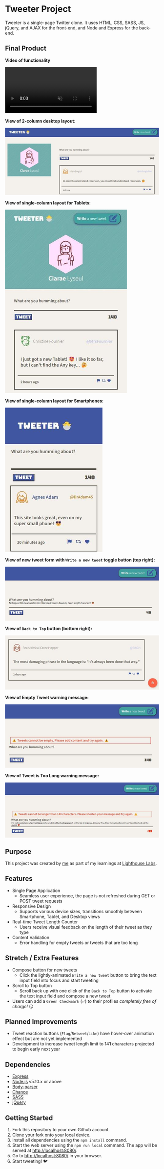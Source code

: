 # Tweeter Project

Tweeter is a single-page Twitter clone. It uses HTML, CSS, SASS, JS, jQuery, and AJAX for the front-end, and Node and Express for the back-end.


## Final Product

**Video of functionality**

<video src="https://user-images.githubusercontent.com/109990289/198e575d-ce26-4269-bf38-631e0c7a2a39.mp4" controls="controls" muted="muted" class="d-block rounded-bottom-2 width-fit" style="max-height:640px;">
</video>


**View of 2-column desktop layout:**

!["View of 2-column desktop layout"](/docs/2-column.jpg)

**View of single-column layout for Tablets:**

!["Screenshot of single-column layout"](/docs/tablet-layout.jpg)

**View of single-column layout for Smartphones:**

!["Screenshot of single-column layout"](/docs/smartphone-layout.jpg)

**View of new tweet form with `Write a new tweet` toggle button (top right):**

!["Screenshot of new tweet form with `Write a new tweet` toggle button (top right)"](/docs/new-tweet.jpg)

**View of `Back to Top` button (bottom right):**

!["Screenshot of `Back to Top` button (bottom right)"](/docs/back-to-top.jpg)

**View of Empty Tweet warning message:**

!["Screenshot of Empty Tweet warning message"](/docs/empty-tweet-warning.jpg)

**View of Tweet is Too Long warning message:**

!["Screenshot of Tweet is Too Long warning message"](/docs/too-long-tweet-warning.jpg)


## Purpose

This project was created by [me](https://github.com/karvok) as part of my learnings at [Lighthouse Labs](https://www.lighthouselabs.ca/en/web-development-flex-program).


## Features

- Single Page Application
  - Seamless user experience, the page is not refreshed during GET or POST tweet requests
- Responsive Design
  - Supports various device sizes, transitions smoothly between Smartphone, Tablet, and Desktop views
- Real-time Tweet Length Counter
  - Users receive visual feedback on the length of their tweet as they type
- Content Validation
  - Error handling for empty tweets or tweets that are too long


## Stretch / Extra Features

- Compose button for new tweets
  - Click the lightly-animated `Write a new tweet` button to bring the text input field into focus and start tweeting
- Scroll to Top button
  - Scroll back up with one click of the `Back to Top` button to activate the text input field and compose a new tweet
- Users can add a `Green Checkmark` (`✅`) to their profiles *completely free of charge!* 😏


## Planned Improvements
- Tweet reaction buttons (`Flag`/`Retweet`/`Like`) have hover-over animation effect but are not yet implemented
- Development to increase tweet length limit to 14**1** characters projected to begin early next year


## Dependencies

- [Express](https://expressjs.com)
- [Node.js](https://nodejs.org) v5.10.x or above
- [Body-parser](https://www.npmjs.com/package/body-parser)
- [Chance](https://www.npmjs.com/package/chance)
- [SASS](https://www.npmjs.com/package/sass)
- [jQuery](https://jquery.com/)


## Getting Started

1. Fork this repository to your own Github account.
2. Clone your fork onto your local device.
3. Install all dependencies using the `npm install` command.
3. Start the web server using the `npm run local` command. The app will be served at <http://localhost:8080/>.
4. Go to <http://localhost:8080/> in your browser.
5. Start tweeting! 🐦
